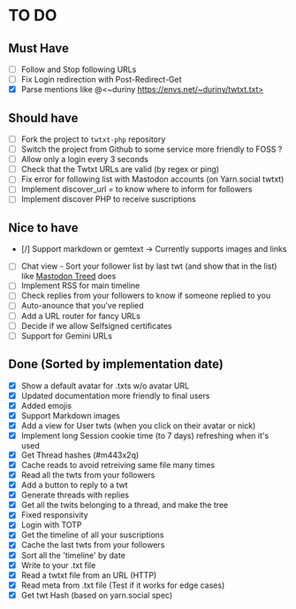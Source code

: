 # TO DO
## Must Have
- [ ] Follow and Stop following URLs
- [ ] Fix Login redirection with Post-Redirect-Get
- [X] Parse mentions like @<~duriny https://envs.net/~duriny/twtxt.txt>

## Should have
- [ ] Fork the project to `twtxt-php` repository
- [ ] Switch the project from Github to some service more friendly to FOSS ?
- [ ] Allow only a login every 3 seconds
- [ ] Check that the Twtxt URLs are valid (by regex or ping)
- [ ] Fix error for following list with Mastodon accounts (on Yarn.social twtxt)
- [ ] Implement discover_url = to know where to inform for followers
- [ ] Implement discover PHP to receive suscriptions

## Nice to have
- [/] Support markdown or gemtext -> Currently supports images and links
- [ ] Chat view - Sort your follower list by last twt (and show that in the list)
      like [Mastodon Treed](https://dzwdz.github.io/treed/client.html) does
- [ ] Implement RSS for main timeline
- [ ] Check replies from your followers to know if someone replied to you
- [ ] Auto-anounce that you've replied
- [ ] Add a URL router for fancy URLs
- [ ] Decide if we allow Selfsigned certificates
- [ ] Support for Gemini URLs

## Done (Sorted by implementation date)
- [X] Show a default avatar for .txts w/o avatar URL
- [X] Updated documentation more friendly to final users
- [X] Added emojis
- [X] Support Markdown images
- [X] Add a view for User twts (when you click on their avatar or nick)
- [X] Implement long Session cookie time (to 7 days) refreshing when it's used
- [X] Get Thread hashes (#m443x2q)
- [X] Cache reads to avoid retreiving same file many times
- [X] Read all the twts from your followers
- [X] Add a button to reply to a twt
- [X] Generate threads with replies
- [X] Get all the twits belonging to a thread, and make the tree
- [X] Fixed responsivity
- [X] Login with TOTP
- [X] Get the timeline of all your suscriptions
- [X] Cache the last twts from your followers
- [X] Sort all the 'timeline' by date
- [X] Write to your .txt file
- [X] Read a twtxt file from an URL (HTTP)
- [X] Read meta from .txt file (Test if it works for edge cases)
- [X] Get twt Hash (based on yarn.social spec)
